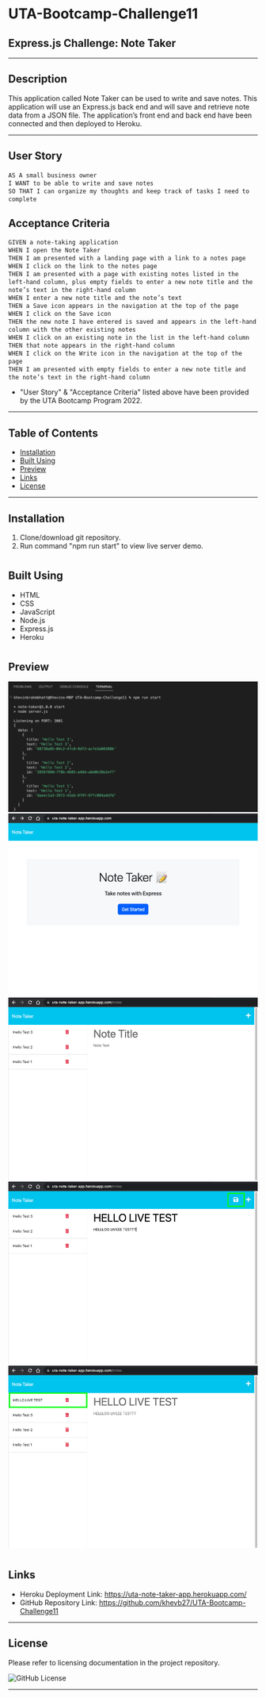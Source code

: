 # UTA-Bootcamp-Challenge11
## Express.js Challenge: Note Taker
----------------------------------------------------------------------
## Description

This application called Note Taker can be used to write and save notes. This application will use an Express.js back end and will save and retrieve note data from a JSON file. The application’s front end and back end have been connected and then deployed to Heroku.

----------------------------------------------------------------------

## User Story

```
AS A small business owner
I WANT to be able to write and save notes
SO THAT I can organize my thoughts and keep track of tasks I need to complete
```

## Acceptance Criteria

```
GIVEN a note-taking application
WHEN I open the Note Taker
THEN I am presented with a landing page with a link to a notes page
WHEN I click on the link to the notes page
THEN I am presented with a page with existing notes listed in the left-hand column, plus empty fields to enter a new note title and the note’s text in the right-hand column
WHEN I enter a new note title and the note’s text
THEN a Save icon appears in the navigation at the top of the page
WHEN I click on the Save icon
THEN the new note I have entered is saved and appears in the left-hand column with the other existing notes
WHEN I click on an existing note in the list in the left-hand column
THEN that note appears in the right-hand column
WHEN I click on the Write icon in the navigation at the top of the page
THEN I am presented with empty fields to enter a new note title and the note’s text in the right-hand column
```
* "User Story" & "Acceptance Criteria" listed above have been provided by the UTA Bootcamp Program 2022.
----------------------------------------------------------------------

## Table of Contents

- [Installation](#installation)
- [Built Using](#built-using)
- [Preview](#preview)
- [Links](#links)
- [License](#license)

----------------------------------------------------------------------

## Installation

1. Clone/download git repository.
2. Run command "npm run start" to view live server demo.

#

## Built Using

- HTML
- CSS
- JavaScript
- Node.js
- Express.js
- Heroku

#

## Preview

<img src= "assets/images/C11 Screenshot 1.png"/>
<img src= "assets/images/C11 Screenshot 2.png"/>
<img src= "assets/images/C11 Screenshot 3.png"/>
<img src= "assets/images/C11 Screenshot 4.png"/>
<img src= "assets/images/C11 Screenshot 5.png"/>

#

## Links

- Heroku Deployment Link: https://uta-note-taker-app.herokuapp.com/
- GitHub Repository Link: https://github.com/khevb27/UTA-Bootcamp-Challenge11 

----------------------------------------------------------------------
## License

Please refer to licensing documentation in the project repository.

<img src="https://img.shields.io/badge/license-MIT License-blue.svg" alt="GitHub License">

----------------------------------------------------------------------
